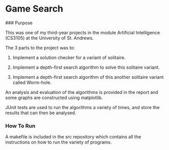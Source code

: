 # Game Search 

### Purpose

This was one of my third-year projects in the module Artificial Intelligence (CS3105) at the University of St. Andrews.

The 3 parts to the project was to:

1. Implement a solution checker for a variant of solitaire.

2. Implement a depth-first search algorithm to solve this solitaire variant.

3. Implement a depth-first search algorithm of this another solitaire variant called Worm-hole.

An analysis and evaluation of the algorithms is provided in the report and some graphs are constructed using matplotlib. 

JUnit tests are used to run the algorithms a variety of times, and store the results that can then be analysed.

### How To Run

A makefile is included in the src repository which contains all the instructions on how to run the variety  of programs.




